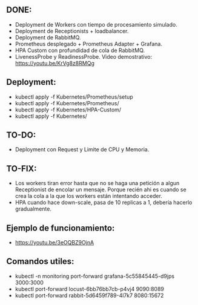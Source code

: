 ## DONE:
* Deployment de Workers con tiempo de procesamiento simulado.
* Deployment de Receptionists + loadbalancer.
* Deployment de RabbitMQ.
* Prometheus desplegado + Prometheus Adapter + Grafana.
* HPA Custom con profundidad de cola de RabbitMQ.
* LivenessProbe y ReadinessProbe. Video demostrativo: https://youtu.be/KrVg8z8RMQg

## Deployment:
* kubectl apply -f Kubernetes/Prometheus/setup
* kubectl apply -f Kubernetes/Prometheus/
* kubectl apply -f Kubernetes/HPA-Custom/
* kubectl apply -f Kubernetes/

## TO-DO:
* Deployment con Request y Limite de CPU y Memoria.

## TO-FIX:
* Los workers tiran error hasta que no se haga una petición a algun Receptionist de encolar un mensaje. Porque recién ahi es cuando se crea la cola a la que los workers están intentando acceder.
* HPA cuando hace down-scale, pasa de 10 replicas a 1, debería hacerlo gradualmente.

## Ejemplo de funcionamiento: 
* https://youtu.be/3eOQBZ9OjnA

## Comandos utiles:
* kubectl -n monitoring port-forward grafana-5c55845445-d9jps 3000:3000
* kubectl port-forward locust-6bb76bb7cb-p4vj4 9090:8089
* kubectl port-forward rabbit-5d6459f789-4l7k7 8080:15672
